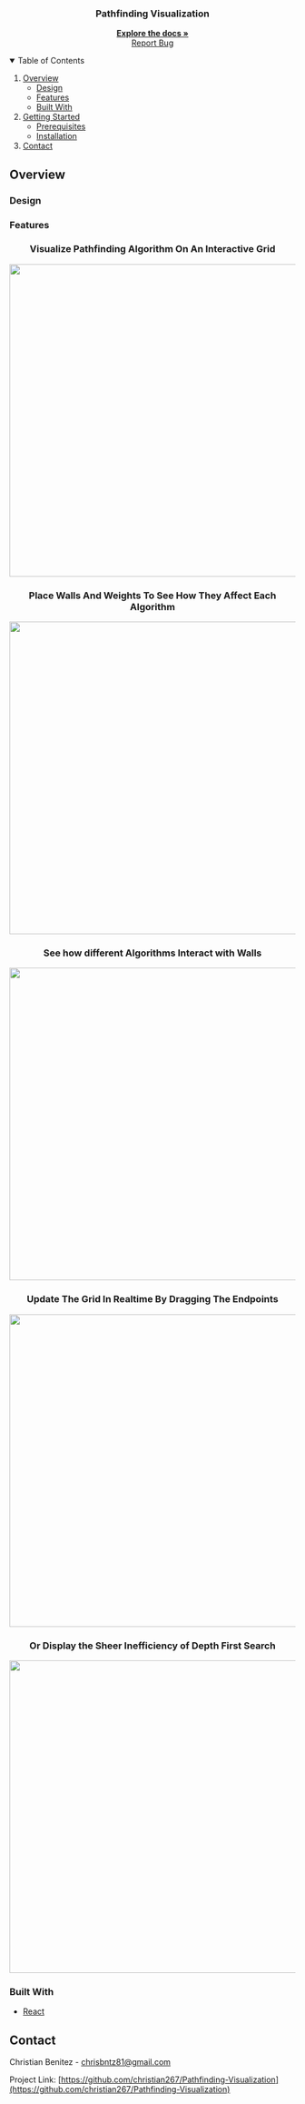 
<!-- PROJECT LOGO -->

<p align="center">
  <h3 align="center">Pathfinding Visualization</h3>
  <p align="center">
    <a href="https://github.com/Christian267/Chess-Web-App"><strong>Explore the docs »</strong></a>
    <br />
    <a href="https://github.com/othneildrew/Best-README-Template"></a>
    <a href="https://github.com/christian267/chess-web-app/issues">Report Bug</a>
  </p>
</p>



<!-- TABLE OF CONTENTS -->
<details open="open">
  <summary>Table of Contents</summary>
  <ol>
    <li>
      <a href="#overview">Overview</a>
      <ul>
        <li><a href="#design">Design</a></li>
      </ul>
      <ul>
        <li><a href="#features">Features</a></li>
      </ul>
      <ul>
        <li><a href="#built-with">Built With</a></li>
      </ul>
    </li>
    <li>
      <a href="#getting-started">Getting Started</a>
      <ul>
        <li><a href="#prerequisites">Prerequisites</a></li>
        <li><a href="#installation">Installation</a></li>
      </ul>
    </li>
    <li><a href="#contact">Contact</a></li>
  </ol>
</details>



<!-- ABOUT THE PROJECT -->
## Overview
### Design

### Features
  <h3 align="center">Visualize Pathfinding Algorithm On An Interactive Grid</h3>
<p align="center">
  <img src="https://i.imgur.com/yrHHPCg.gif" width=550>
</p>
  <h3 align="center">Place Walls And Weights To See How They Affect Each Algorithm</h3>
<p align="center">
  <img src="https://i.imgur.com/e2wFzxg.gif" width=550>
</p>
  <h3 align="center">See how different Algorithms Interact with Walls</h3>
<p align="center">
  <img src="https://i.imgur.com/U5BQExY.gif" width=550>
</p>
  <h3 align="center">Update The Grid In Realtime By Dragging The Endpoints</h3>
<p align="center">
  <img src="https://i.imgur.com/0DnpTlQ.gif" width=550>
</p>
  <h3 align="center">Or Display the Sheer Inefficiency of Depth First Search</h3>
<p align="center">
  <img src="https://i.imgur.com/pNRxJ1V.gif" width=550>
</p>

### Built With
* [React](https://reactjs.org/)




<!-- GETTING STARTED -->


## Contact

Christian Benitez - chrisbntz81@gmail.com

Project Link: [https://github.com/christian267/Pathfinding-Visualization](https://github.com/christian267/Pathfinding-Visualization)
